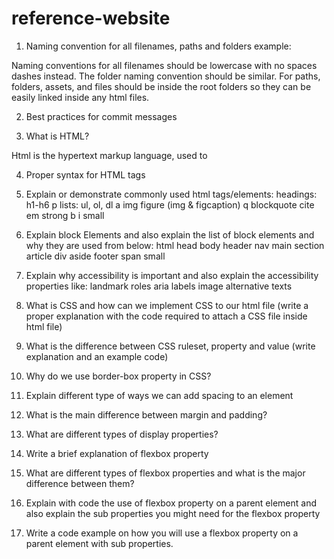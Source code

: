 # reference-website

1. Naming convention for all filenames, paths and folders example:

Naming conventions for all filenames should be lowercase with no spaces dashes instead. The folder naming convention should be similar. For paths, folders, assets, and files should be inside the root folders so they can be easily linked inside any html files.

2. Best practices for commit messages

3. What is HTML?

Html is the hypertext markup language, used to 

4. Proper syntax for HTML tags

5. Explain or demonstrate commonly used html tags/elements:
   headings: h1-h6
   p
   lists: ul, ol, dl
   a
   img
   figure (img & figcaption)
   q
   blockquote
   cite
   em
   strong
   b
   i
   small

6. Explain block Elements and also explain the list of block elements and why they are used from below:
   html
   head
   body
   header
   nav
   main
   section
   article
   div
   aside
   footer
   span
   small

7. Explain why accessibility is important and also explain the accessibility properties like:
   landmark roles
   aria labels
   image alternative texts
8. What is CSS and how can we implement CSS to our html file (write a proper explanation with the code required to attach a CSS file inside html file)
9. What is the difference between CSS ruleset, property and value (write explanation and an example code)
10. Why do we use border-box property in CSS?
11. Explain different type of ways we can add spacing to an element
12. What is the main difference between margin and padding?
13. What are different types of display properties?
14. Write a brief explanation of flexbox property
15. What are different types of flexbox properties and what is the major difference between them?
16. Explain with code the use of flexbox property on a parent element and also explain the sub properties you might need for the flexbox property
17. Write a code example on how you will use a flexbox property on a parent element with sub properties.
